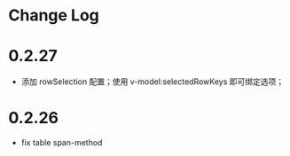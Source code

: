 # Change Log

# 0.2.27

- 添加 rowSelection 配置；使用 v-model:selectedRowKeys 即可绑定选项；

# 0.2.26

- fix table span-method
